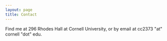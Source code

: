 ```yaml
---
layout: page
title: Contact
---
```

Find me at 296 Rhodes Hall at Cornell University, or by email at cc2373 "at" cornell "dot" edu.

